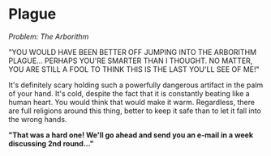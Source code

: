 # Plague

_Problem: The Arborithm_

"YOU WOULD HAVE BEEN BETTER OFF JUMPING INTO THE ARBORITHM PLAGUE... PERHAPS YOU'RE SMARTER THAN I THOUGHT. NO MATTER, YOU ARE STILL A FOOL TO THINK THIS IS THE LAST YOU'LL SEE OF ME!"

It's definitely scary holding such a powerfully dangerous artifact in the palm of your hand. It's cold, despite the fact that it is constantly beating like a human heart. You would think that would make it warm. Regardless, there are full religions around this thing, better to keep it safe than to let it fall into the wrong hands.

**"That was a hard one! We'll go ahead and send you an e-mail in a week discussing 2nd round..."**